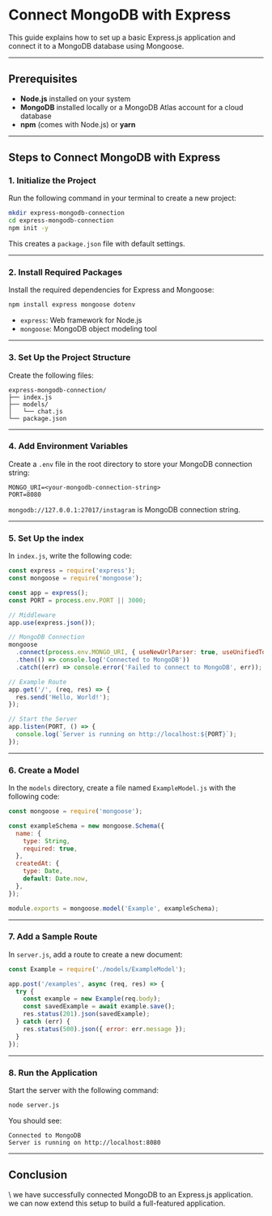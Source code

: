 # Connect MongoDB with Express

This guide explains how to set up a basic Express.js application and connect it to a MongoDB database using Mongoose.

---

## Prerequisites

- **Node.js** installed on your system
- **MongoDB** installed locally or a MongoDB Atlas account for a cloud database
- **npm** (comes with Node.js) or **yarn**

---

## Steps to Connect MongoDB with Express

### 1. Initialize the Project

Run the following command in your terminal to create a new project:

```bash
mkdir express-mongodb-connection
cd express-mongodb-connection
npm init -y
```

This creates a `package.json` file with default settings.

---

### 2. Install Required Packages

Install the required dependencies for Express and Mongoose:

```bash
npm install express mongoose dotenv
```

- `express`: Web framework for Node.js
- `mongoose`: MongoDB object modeling tool

---

### 3. Set Up the Project Structure

Create the following files:

```
express-mongodb-connection/
├── index.js
├── models/
│   └── chat.js
└── package.json
```

---

### 4. Add Environment Variables

Create a `.env` file in the root directory to store your MongoDB connection string:

```
MONGO_URI=<your-mongodb-connection-string>
PORT=8080
```

 `mongodb://127.0.0.1:27017/instagram` is  MongoDB connection string.

---

### 5. Set Up the index

In `index.js`, write the following code:

```javascript
const express = require('express');
const mongoose = require('mongoose');

const app = express();
const PORT = process.env.PORT || 3000;

// Middleware
app.use(express.json());

// MongoDB Connection
mongoose
  .connect(process.env.MONGO_URI, { useNewUrlParser: true, useUnifiedTopology: true })
  .then(() => console.log('Connected to MongoDB'))
  .catch((err) => console.error('Failed to connect to MongoDB', err));

// Example Route
app.get('/', (req, res) => {
  res.send('Hello, World!');
});

// Start the Server
app.listen(PORT, () => {
  console.log(`Server is running on http://localhost:${PORT}`);
});
```

---

### 6. Create a Model

In the `models` directory, create a file named `ExampleModel.js` with the following code:

```javascript
const mongoose = require('mongoose');

const exampleSchema = new mongoose.Schema({
  name: {
    type: String,
    required: true,
  },
  createdAt: {
    type: Date,
    default: Date.now,
  },
});

module.exports = mongoose.model('Example', exampleSchema);
```

---

### 7. Add a Sample Route

In `server.js`, add a route to create a new document:

```javascript
const Example = require('./models/ExampleModel');

app.post('/examples', async (req, res) => {
  try {
    const example = new Example(req.body);
    const savedExample = await example.save();
    res.status(201).json(savedExample);
  } catch (err) {
    res.status(500).json({ error: err.message });
  }
});
```

---

### 8. Run the Application

Start the server with the following command:

```bash
node server.js
```

You should see:

```
Connected to MongoDB
Server is running on http://localhost:8080
```

---
## Conclusion

\ we have successfully connected MongoDB to an Express.js application. we can now extend this setup to build a full-featured application.
